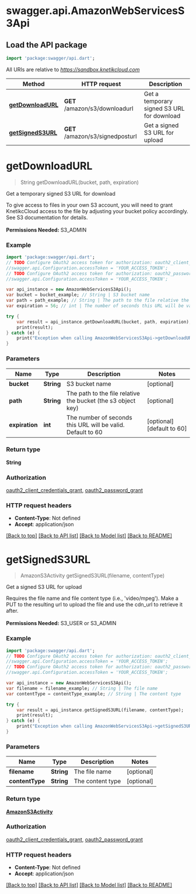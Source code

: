 # swagger.api.AmazonWebServicesS3Api

## Load the API package
```dart
import 'package:swagger/api.dart';
```

All URIs are relative to *https://sandbox.knetikcloud.com*

Method | HTTP request | Description
------------- | ------------- | -------------
[**getDownloadURL**](AmazonWebServicesS3Api.md#getDownloadURL) | **GET** /amazon/s3/downloadurl | Get a temporary signed S3 URL for download
[**getSignedS3URL**](AmazonWebServicesS3Api.md#getSignedS3URL) | **GET** /amazon/s3/signedposturl | Get a signed S3 URL for upload


# **getDownloadURL**
> String getDownloadURL(bucket, path, expiration)

Get a temporary signed S3 URL for download

To give access to files in your own S3 account, you will need to grant KnetikcCloud access to the file by adjusting your bucket policy accordingly. See S3 documentation for details. <br><br><b>Permissions Needed:</b> S3_ADMIN

### Example 
```dart
import 'package:swagger/api.dart';
// TODO Configure OAuth2 access token for authorization: oauth2_client_credentials_grant
//swagger.api.Configuration.accessToken = 'YOUR_ACCESS_TOKEN';
// TODO Configure OAuth2 access token for authorization: oauth2_password_grant
//swagger.api.Configuration.accessToken = 'YOUR_ACCESS_TOKEN';

var api_instance = new AmazonWebServicesS3Api();
var bucket = bucket_example; // String | S3 bucket name
var path = path_example; // String | The path to the file relative the bucket (the s3 object key)
var expiration = 56; // int | The number of seconds this URL will be valid. Default to 60

try { 
    var result = api_instance.getDownloadURL(bucket, path, expiration);
    print(result);
} catch (e) {
    print("Exception when calling AmazonWebServicesS3Api->getDownloadURL: $e\n");
}
```

### Parameters

Name | Type | Description  | Notes
------------- | ------------- | ------------- | -------------
 **bucket** | **String**| S3 bucket name | [optional] 
 **path** | **String**| The path to the file relative the bucket (the s3 object key) | [optional] 
 **expiration** | **int**| The number of seconds this URL will be valid. Default to 60 | [optional] [default to 60]

### Return type

**String**

### Authorization

[oauth2_client_credentials_grant](../README.md#oauth2_client_credentials_grant), [oauth2_password_grant](../README.md#oauth2_password_grant)

### HTTP request headers

 - **Content-Type**: Not defined
 - **Accept**: application/json

[[Back to top]](#) [[Back to API list]](../README.md#documentation-for-api-endpoints) [[Back to Model list]](../README.md#documentation-for-models) [[Back to README]](../README.md)

# **getSignedS3URL**
> AmazonS3Activity getSignedS3URL(filename, contentType)

Get a signed S3 URL for upload

Requires the file name and file content type (i.e., 'video/mpeg'). Make a PUT to the resulting url to upload the file and use the cdn_url to retrieve it after. <br><br><b>Permissions Needed:</b> S3_USER or S3_ADMIN

### Example 
```dart
import 'package:swagger/api.dart';
// TODO Configure OAuth2 access token for authorization: oauth2_client_credentials_grant
//swagger.api.Configuration.accessToken = 'YOUR_ACCESS_TOKEN';
// TODO Configure OAuth2 access token for authorization: oauth2_password_grant
//swagger.api.Configuration.accessToken = 'YOUR_ACCESS_TOKEN';

var api_instance = new AmazonWebServicesS3Api();
var filename = filename_example; // String | The file name
var contentType = contentType_example; // String | The content type

try { 
    var result = api_instance.getSignedS3URL(filename, contentType);
    print(result);
} catch (e) {
    print("Exception when calling AmazonWebServicesS3Api->getSignedS3URL: $e\n");
}
```

### Parameters

Name | Type | Description  | Notes
------------- | ------------- | ------------- | -------------
 **filename** | **String**| The file name | [optional] 
 **contentType** | **String**| The content type | [optional] 

### Return type

[**AmazonS3Activity**](AmazonS3Activity.md)

### Authorization

[oauth2_client_credentials_grant](../README.md#oauth2_client_credentials_grant), [oauth2_password_grant](../README.md#oauth2_password_grant)

### HTTP request headers

 - **Content-Type**: Not defined
 - **Accept**: application/json

[[Back to top]](#) [[Back to API list]](../README.md#documentation-for-api-endpoints) [[Back to Model list]](../README.md#documentation-for-models) [[Back to README]](../README.md)

